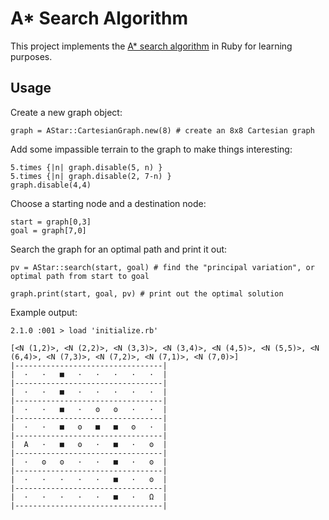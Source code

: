 # A* Search Algorithm

This project implements the [A* search algorithm](http://en.wikipedia.org/wiki/A*_search_algorithm "Wikipedia: A* Search Algorithm") in Ruby for learning purposes.

## Usage

Create a new graph object:

    graph = AStar::CartesianGraph.new(8) # create an 8x8 Cartesian graph

Add some impassible terrain to the graph to make things interesting:

    5.times {|n| graph.disable(5, n) }  
    5.times {|n| graph.disable(2, 7-n) }
    graph.disable(4,4)

Choose a starting node and a destination node:

    start = graph[0,3]
    goal = graph[7,0]

Search the graph for an optimal path and print it out:

    pv = AStar::search(start, goal) # find the "principal variation", or optimal path from start to goal

    graph.print(start, goal, pv) # print out the optimal solution


Example output:

    2.1.0 :001 > load 'initialize.rb'

    [<N (1,2)>, <N (2,2)>, <N (3,3)>, <N (3,4)>, <N (4,5)>, <N (5,5)>, <N (6,4)>, <N (7,3)>, <N (7,2)>, <N (7,1)>, <N (7,0)>]
    |---------------------------------|
    |  ·   ·   ■   ·   ·   ·   ·   ·  |
    |---------------------------------|
    |  ·   ·   ■   ·   ·   ·   ·   ·  |
    |---------------------------------|
    |  ·   ·   ■   ·   ʘ   ʘ   ·   ·  |
    |---------------------------------|
    |  ·   ·   ■   ʘ   ■   ■   ʘ   ·  |
    |---------------------------------|
    |  Α   ·   ■   ʘ   ·   ■   ·   ʘ  |
    |---------------------------------|
    |  ·   ʘ   ʘ   ·   ·   ■   ·   ʘ  |
    |---------------------------------|
    |  ·   ·   ·   ·   ·   ■   ·   ʘ  |
    |---------------------------------|
    |  ·   ·   ·   ·   ·   ■   ·   Ω  |
    |---------------------------------|